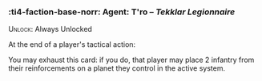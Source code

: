 ### :ti4-faction-base-norr: **Agent**: T'ro – _Tekklar Legionnaire_

<span style="font-variant:small-caps;">Unlock</span>: Always Unlocked

At the end of a player's tactical action:

You may exhaust this card: if you do, that player may place 2 infantry from their reinforcements on a planet they control in the active system.
